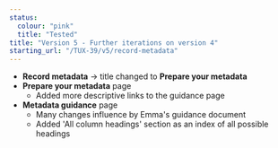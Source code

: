 ```yaml
---
status:
  colour: "pink"
  title: "Tested"
title: "Version 5 - Further iterations on version 4"
starting_url: "/TUX-39/v5/record-metadata"
---
```


- **Record metadata** → title changed to **Prepare your metadata**
- **Prepare your metadata** page
  - Added more descriptive links to the guidance page
- **Metadata guidance** page
  - Many changes influence by Emma's guidance document
  - Added 'All column headings' section as an index of all possible headings
